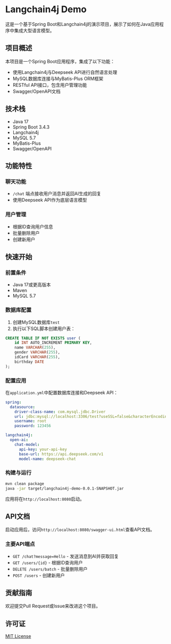 # Langchain4j Demo

这是一个基于Spring Boot和Langchain4j的演示项目，展示了如何在Java应用程序中集成大型语言模型。

## 项目概述

本项目是一个Spring Boot应用程序，集成了以下功能：

- 使用Langchain4j与Deepseek API进行自然语言处理
- MySQL数据库连接与MyBatis-Plus ORM框架
- RESTful API接口，包含用户管理功能
- Swagger/OpenAPI文档

## 技术栈

- Java 17
- Spring Boot 3.4.3
- Langchain4j
- MySQL 5.7
- MyBatis-Plus
- Swagger/OpenAPI

## 功能特性

### 聊天功能

- `/chat` 端点接收用户消息并返回AI生成的回复
- 使用Deepseek API作为底层语言模型

### 用户管理

- 根据ID查询用户信息
- 批量删除用户
- 创建新用户

## 快速开始

### 前置条件

- Java 17或更高版本
- Maven
- MySQL 5.7

### 数据库配置

1. 创建MySQL数据库`test`
2. 执行以下SQL脚本创建用户表：

```sql
CREATE TABLE IF NOT EXISTS user (
    id INT AUTO_INCREMENT PRIMARY KEY,
    name VARCHAR(255),
    gender VARCHAR(255),
    idCard VARCHAR(255),
    birthday DATE
);
```

### 配置应用

在`application.yml`中配置数据库连接和Deepseek API：

```yaml
spring:
  datasource:
    driver-class-name: com.mysql.jdbc.Driver
    url: jdbc:mysql://localhost:3306/test?useSSL=false&characterEncoding=utf-8
    username: root
    password: 123456

langchain4j:
  open-ai:
    chat-model:
      api-key: your-api-key
      base-url: https://api.deepseek.com/v1
      model-name: deepseek-chat
```

### 构建与运行

```bash
mvn clean package
java -jar target/langchain4j-demo-0.0.1-SNAPSHOT.jar
```

应用将在`http://localhost:8080`启动。

## API文档

启动应用后，访问`http://localhost:8080/swagger-ui.html`查看API文档。

### 主要API端点

- `GET /chat?message=Hello` - 发送消息到AI并获取回复
- `GET /users/{id}` - 根据ID查询用户
- `DELETE /users/batch` - 批量删除用户
- `POST /users` - 创建新用户

## 贡献指南

欢迎提交Pull Request或Issue来改进这个项目。

## 许可证

[MIT License](LICENSE)
